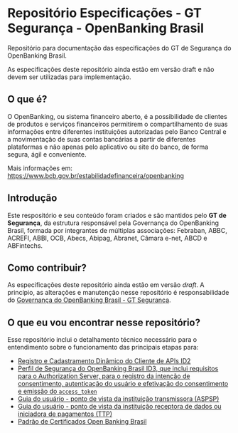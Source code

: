 # Repositório Especificações - GT Segurança - OpenBanking Brasil

Repositório para documentação das especificações do GT de Segurança do OpenBanking Brasil.

As especificações deste repositório ainda estão em versão draft e não devem ser utilizadas para implementação.

## O que é?

O OpenBanking, ou sistema financeiro aberto, é a possibilidade de clientes de produtos e serviços financeiros permitirem o compartilhamento de suas informações entre diferentes instituições autorizadas pelo Banco Central e a movimentação de suas contas bancárias a partir de diferentes plataformas e não apenas pelo aplicativo ou site do banco, de forma segura, ágil e conveniente.

Mais informações em: <https://www.bcb.gov.br/estabilidadefinanceira/openbanking>

## Introdução

Este respositório e seu conteúdo foram criados e são mantidos pelo **GT de Segurança**, da estrutura responsável pela Governança do OpenBanking Brasil, formada por integrantes de múltiplas associações: Febraban, ABBC, ACREFI, ABBI, OCB, Abecs, Abipag, Abranet, Câmara e-net, ABCD e ABFintechs.

## Como contribuir?

As especificações deste repositório ainda estão em versão *draft*. A princípio, as alterações e manutenção nesse repositório é responsabilidade do [Governança do OpenBanking Brasil - GT Segurança](mailto:gt-seguranca@openbankingbr.org).

## O que eu vou encontrar nesse repositório?

Esse repositório inclui o detalhamento técnico necessário para o entendimento sobre o funcionamento das principais etapas para:
 - [Registro e Cadastramento Dinâmico do Cliente de APIs ID2](https://openbanking-brasil.github.io/specs-seguranca/open-banking-brasil-dynamic-client-registration-1_ID2-ptbr.html)
 - [Perfil de Segurança do OpenBanking Brasil ID3, que inclui requisitos para o Authorization Server, para o registro da intenção de consentimento, autenticação do usuário e efetivação do consentimento e emissão do `access_token`](https://openbanking-brasil.github.io/specs-seguranca/open-banking-brasil-financial-api-1_ID3-ptbr.html)
 - [Guia do usuário - ponto de vista da instituição transmissora (ASPSP)](https://openbanking-brasil.github.io/specs-seguranca/aspsp-user-guide-ptbr.html)
 - [Guia do usuário - ponto de vista da instituição receptora de dados ou iniciadora de pagamentos (TTP)](https://openbanking-brasil.github.io/specs-seguranca/tpp-user-guide-ptbr.html)
 - [Padrão de Certificados Open Banking Brasil](https://openbanking-brasil.github.io/specs-seguranca/open-banking-brasil-certificate-standards-1_ID1-ptbr.html)
